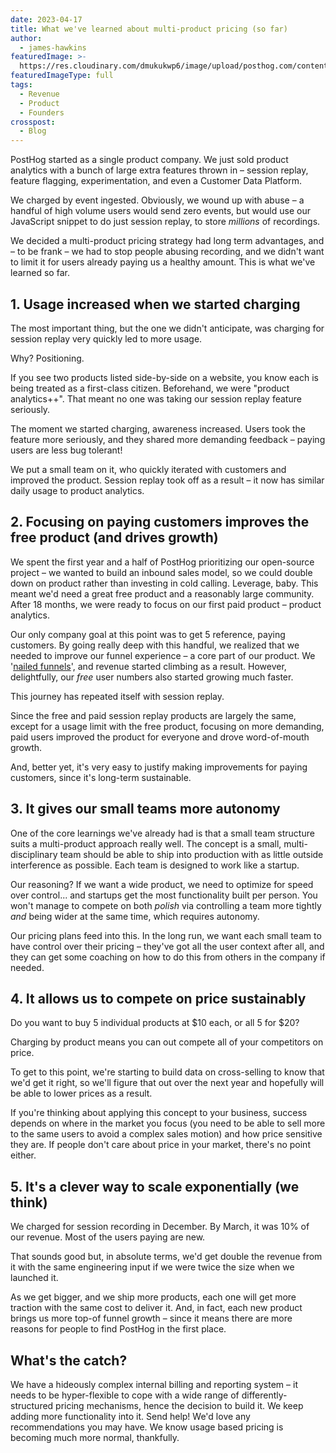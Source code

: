 ```yaml
---
date: 2023-04-17
title: What we've learned about multi-product pricing (so far)
author:
  - james-hawkins
featuredImage: >-
  https://res.cloudinary.com/dmukukwp6/image/upload/posthog.com/contents/images/blog/posthog-ceo-diary-blog.png
featuredImageType: full
tags:
  - Revenue
  - Product
  - Founders
crosspost:
  - Blog
---
```


PostHog started as a single product company. We just sold product analytics with a bunch of large extra features thrown in – session replay, feature flagging, experimentation, and even a Customer Data Platform.

We charged by event ingested. Obviously, we wound up with abuse – a handful of high volume users would send zero events, but would use our JavaScript snippet to do just session replay, to store _millions_ of recordings.

We decided a multi-product pricing strategy had long term advantages, and – to be frank – we had to stop people abusing recording, and we didn't want to limit it for users already paying us a healthy amount. This is what we've learned so far. 

## 1. Usage increased when we started charging

The most important thing, but the one we didn't anticipate, was charging for session replay very quickly led to more usage.

Why? Positioning. 

If you see two products listed side-by-side on a website, you know each is being treated as a first-class citizen. Beforehand, we were "product analytics++". That meant no one was taking our session replay feature seriously.

The moment we started charging, awareness increased. Users took the feature more seriously, and they shared more demanding feedback – paying users are less bug tolerant!

We put a small team on it, who quickly iterated with customers and improved the product. Session replay took off as a result – it now has similar daily usage to product analytics.

## 2. Focusing on paying customers improves the free product (and drives growth)

We spent the first year and a half of PostHog prioritizing our open-source project – we wanted to build an inbound sales model, so we could double down on product rather than investing in cold calling. Leverage, baby. This meant we'd need a great free product and a reasonably large community. After 18 months, we were ready to focus on our first paid product – product analytics.

Our only company goal at this point was to get 5 reference, paying customers. By going really deep with this handful, we realized that we needed to improve our funnel experience – a core part of our product. We '[nailed funnels](new-vp-nailing-funnels)', and revenue started climbing as a result. However, delightfully, our _free_ user numbers also started growing much faster.

This journey has repeated itself with session replay. 

Since the free and paid session replay products are largely the same, except for a usage limit with the free product, focusing on more demanding, paid users improved the product for everyone and drove word-of-mouth growth.

And, better yet, it's very easy to justify making improvements for paying customers, since it's long-term sustainable.

## 3. It gives our small teams more autonomy

One of the core learnings we've already had is that a small team structure suits a multi-product approach really well. The concept is a small, multi-disciplinary team should be able to ship into production with as little outside interference as possible. Each team is designed to work like a startup. 

Our reasoning? If we want a wide product, we need to optimize for speed over control... and startups get the most functionality built per person. You won't manage to compete on both _polish_ via controlling a team more tightly _and_ being wider at the same time, which requires autonomy.

Our pricing plans feed into this. In the long run, we want each small team to have control over their pricing – they've got all the user context after all, and they can get some coaching on how to do this from others in the company if needed.

## 4. It allows us to compete on price sustainably

Do you want to buy 5 individual products at $10 each, or all 5 for $20?

Charging by product means you can out compete all of your competitors on price.

To get to this point, we're starting to build data on cross-selling to know that we'd get it right, so we'll figure that out over the next year and hopefully will be able to lower prices as a result.

If you're thinking about applying this concept to your business, success depends on where in the market you focus (you need to be able to sell more to the same users to avoid a complex sales motion) and how price sensitive they are. If people don't care about price in your market, there's no point either.

## 5. It's a clever way to scale exponentially (we think)

We charged for session recording in December. By March, it was 10% of our revenue. Most of the users paying are new.

That sounds good but, in absolute terms, we'd get double the revenue from it with the same engineering input if we were twice the size when we launched it. 

As we get bigger, and we ship more products, each one will get more traction with the same cost to deliver it. And, in fact, each new product brings us more top-of funnel growth – since it means there are more reasons for people to find PostHog in the first place.

## What's the catch?

We have a hideously complex internal billing and reporting system – it needs to be hyper-flexible to cope with a wide range of differently-structured pricing mechanisms, hence the decision to build it. We keep adding more functionality into it. Send help! We'd love any recommendations you may have. We know usage based pricing is becoming much more normal, thankfully.
